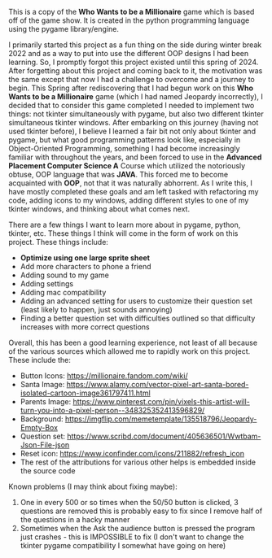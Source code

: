 This is a copy of the **Who Wants to be a Millionaire** game which is based off of the game show. It is created in the 
python programming language using the pygame library/engine.

I primarily started this project as a fun thing on the side during winter break 2022 and as a way to put into use the 
different OOP designs I had been learning. So, I promptly forgot this project existed until this spring of 2024. After
forgetting about this project and coming back to it, the motivation was the same except that now I had a challenge to 
overcome and a journey to begin. This Spring after rediscovering that I had begun work on this **Who Wants to be a 
Millionaire** game (which I had named Jeopardy incorrectly), I decided that to consider this game completed I needed to 
implement two things: not tkinter simultaneously with pygame, but also two different tkinter simultaneous tkinter 
windows. After embarking on this journey (having not used tkinter before), I believe I learned a fair bit not only about
tkinter and pygame, but what good programming patterns look like, especially in Object-Oriented Programming, something I 
had become increasingly familiar with throughout the years, and been forced to use in the **Advanced Placement Computer 
Science A** Course which utilized the notoriously obtuse, OOP language that was **JAVA**. This forced me to become
acquainted with **OOP**, not that it was naturally abhorrent. As I write this, I have mostly completed these goals and 
am left tasked with refactoring my code, adding icons to my windows, adding different styles to one of my tkinter 
windows, and thinking about what comes next.

There are a few things I want to learn more about in pygame, python, tkinter, etc. These things I think will come in the
form of work on this project. These things include:

- **Optimize using one large sprite sheet**
- Add more characters to phone a friend
- Adding sound to my game
- Adding settings
- Adding mac compatibility 
- Adding an advanced setting for users to customize their question set (least likely to happen, just sounds annoying)
- Finding a better question set with difficulties outlined so that difficulty increases with more correct questions

Overall, this has been a good learning experience, not least of all because of the various sources which allowed me to 
rapidly work on this project. These include the:
- Button Icons: https://millionaire.fandom.com/wiki/
- Santa Image: https://www.alamy.com/vector-pixel-art-santa-bored-isolated-cartoon-image361797411.html
- Parents Image: https://www.pinterest.com/pin/vixels-this-artist-will-turn-you-into-a-pixel-person--348325352413596829/
- Background: https://imgflip.com/memetemplate/135518796/Jeopardy-Empty-Box
- Question set: https://www.scribd.com/document/405636501/Wwtbam-Json-File-json
- Reset icon: https://www.iconfinder.com/icons/211882/refresh_icon
- The rest of the attributions for various other helps is embedded inside the source code

Known problems (I may think about fixing maybe):
1. One in every 500 or so times when the 50/50 button is clicked, 3 questions are removed this is probably easy to fix 
since I remove half of the questions in a hacky manner
2. Sometimes when the Ask the audience button is pressed the program just crashes - this is IMPOSSIBLE to fix (I don't 
want to change the tkinter pygame compatibility I somewhat have going on here)